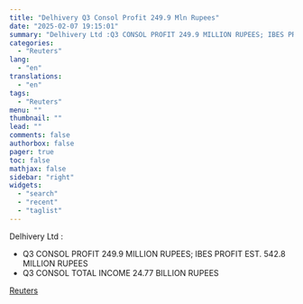 ```yaml
---
title: "Delhivery Q3 Consol Profit 249.9 Mln Rupees"
date: "2025-02-07 19:15:01"
summary: "Delhivery Ltd :Q3 CONSOL PROFIT 249.9 MILLION RUPEES; IBES PROFIT EST.  542.8 MILLION RUPEESQ3 CONSOL TOTAL INCOME 24.77 BILLION RUPEES"
categories:
  - "Reuters"
lang:
  - "en"
translations:
  - "en"
tags:
  - "Reuters"
menu: ""
thumbnail: ""
lead: ""
comments: false
authorbox: false
pager: true
toc: false
mathjax: false
sidebar: "right"
widgets:
  - "search"
  - "recent"
  - "taglist"
---
```


Delhivery Ltd :

* Q3 CONSOL PROFIT 249.9 MILLION RUPEES; IBES PROFIT EST. 542.8 MILLION RUPEES
* Q3 CONSOL TOTAL INCOME 24.77 BILLION RUPEES

[Reuters](https://www.tradingview.com/news/reuters.com,2025:newsml_FWN3OY1E0:0-delhivery-q3-consol-profit-249-9-mln-rupees/)
